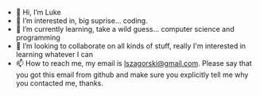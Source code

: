 - 👋 Hi, I’m Luke
- 👀 I’m interested in, big suprise... coding.
- 🌱 I’m currently learning, take a wild guess... computer science and programming
- 💞️ I’m looking to collaborate on all kinds of stuff, really I'm interested in learning whatever I can
- 📫 How to reach me, my email is lszagorski@gmail.com. Please say that you got this email from github and make sure you explicitly tell me why you contacted me, thanks.

<!---
Yah I'm especially interested in game development and data science, both interest me greatly. I've been learning a variety of languages and am excited to learn as much as I can about the field of computer science.
--->
